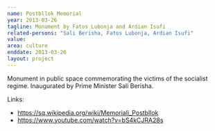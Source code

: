 ```yaml
---
name: Postbllok Memorial
year: 2013-03-26
tagline: Monument by Fatos Lubonja and Ardian Isufi
related-persons: "Sali Berisha, Fatos Lubonja, Ardian Isufi"
value:
area: culture
enddate: 2013-03-26
layout: project
---
```

Monument in public space commemorating the victims of the socialist regime. Inaugurated by Prime Minister Sali Berisha.

Links:
* <https://sq.wikipedia.org/wiki/Memoriali_Postbllok>
* <https://www.youtube.com/watch?v=bS4kCJRA28s>

